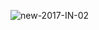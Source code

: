 ![new-2017-IN-02](https://github.com/hrisi14/OS-tasks/assets/117001358/5d8a4f1e-e54a-4faa-8151-8d67b4a460d9)
